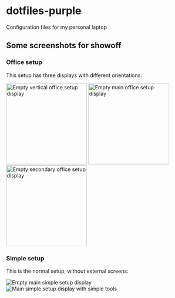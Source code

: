 # dotfiles-purple
Configuration files for my personal laptop

## Some screenshots for showoff
### Office setup
This setup has three displays with different orientations:

<img alt="Empty vertical office setup display" src="https://github.com/dark-beep-boop/dotfiles-purple/blob/6ec6a95727d1a6bccad614e8084cbfb710ecfd3f/resources/screenshots/vertical" width="220">  <img alt="Empty main office setup display" src="https://github.com/dark-beep-boop/dotfiles-purple/blob/6ec6a95727d1a6bccad614e8084cbfb710ecfd3f/resources/screenshots/horizontal-main" height="220">  <img alt="Empty secondary office setup display" src="https://github.com/dark-beep-boop/dotfiles-purple/blob/6ec6a95727d1a6bccad614e8084cbfb710ecfd3f/resources/screenshots/horizontal-secondary" height="220">

### Simple setup
This is the normal setup, without external screens:

<img alt="Empty main simple setup display" src="https://github.com/dark-beep-boop/dotfiles-purple/blob/0b737dcca326ce5b92c2d74724d56df5a19e7a48/resources/screenshots/simple-main">

<img alt="Main simple setup display with simple tools" src="https://github.com/dark-beep-boop/dotfiles-purple/blob/0b737dcca326ce5b92c2d74724d56df5a19e7a48/resources/screenshots/showoff">
